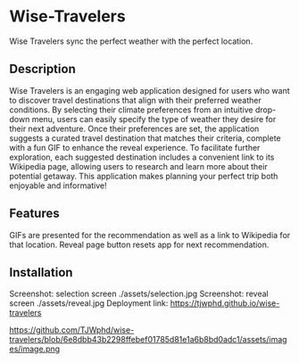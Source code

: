 # Wise-Travelers

Wise Travelers sync the perfect weather with the perfect location.

## Description

Wise Travelers is an engaging web application designed for users who want to discover travel destinations that align with their preferred weather conditions. By selecting their climate preferences from an intuitive drop-down menu, users can easily specify the type of weather they desire for their next adventure. Once their preferences are set, the application suggests a curated travel destination that matches their criteria, complete with a fun GIF to enhance the reveal experience. To facilitate further exploration, each suggested destination includes a convenient link to its Wikipedia page, allowing users to research and learn more about their potential getaway. This application makes planning your perfect trip both enjoyable and informative!

## Features

GIFs are presented for the recommendation as well as a link to Wikipedia for that location.
Reveal page button resets app for next recommendation.

## Installation

Screenshot: selection screen ./assets/selection.jpg
Screenshot: reveal screen ./assets/reveal.jpg
Deployment link: https://tjwphd.github.io/wise-travelers

https://github.com/TJWphd/wise-travelers/blob/6e8dbb43b2298ffebef01785d81e1a6b8bd0adc1/assets/images/image.png
